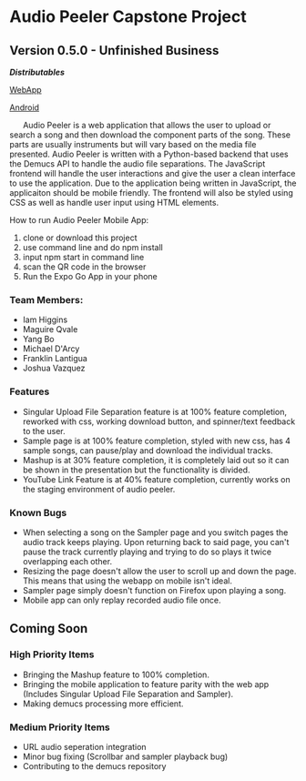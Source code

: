 # Audio Peeler Capstone Project

## Version 0.5.0 - Unfinished Business

***Distributables***

[WebApp](audiopeeler.herokuapp.com/)
&nbsp;

[Android](https://drive.google.com/file/d/1XA8k1jZYRMbehNDal20HaAYDqZWxNjLN/view?usp=sharing)

&nbsp;&nbsp;&nbsp;&nbsp;&nbsp;&nbsp;Audio Peeler is a web application that allows the user to upload or search a song and then download the component parts of the song. These parts are usually instruments but will vary based on the media file presented. Audio Peeler is written with a Python-based backend that uses the Demucs API to handle the audio file separations. The JavaScript frontend will handle the user interactions and give the user a clean interface to use the application. Due to the application being written in JavaScript, the applicaiton should be mobile friendly. The frontend will also be styled using CSS as well as handle user input using HTML elements. 

How to run Audio Peeler Mobile App:
1. clone or download this project
2. use command line and do npm install
3. input npm start in command line
4. scan the QR code in the browser
5. Run the Expo Go App in your phone

### Team Members:
- Iam Higgins
- Maguire Qvale
- Yang Bo
- Michael D'Arcy
- Franklin Lantigua
- Joshua Vazquez

### Features
- Singular Upload File Separation feature is at 100% feature completion, reworked with css, working download button, and spinner/text feedback to the user.
- Sample page is at 100% feature completion, styled with new css, has 4 sample songs, can pause/play and download the individual tracks.
- Mashup is at 30% feature completion, it is completely laid out so it can be shown in the presentation but the functionality is divided.
- YouTube Link Feature is at 40% feature completion, currently works on the staging environment of audio peeler.

### Known Bugs
- When selecting a song on the Sampler page and you switch pages the audio track keeps playing. Upon returning back to said page, you can't pause the track currently playing and trying to do so plays it twice overlapping each other.
- Resizing the page doesn't allow the user to scroll up and down the page. This means that using the webapp on mobile isn't ideal.
- Sampler page simply doesn't function on Firefox upon playing a song.
- Mobile app can only replay recorded audio file once.

## Coming Soon

### High Priority Items
- Bringing the Mashup feature to 100% completion.
- Bringing the mobile application to feature parity with the web app (Includes Singular Upload File Separation and Sampler).
- Making demucs processing more efficient.

### Medium Priority Items
- URL audio seperation integration
- Minor bug fixing (Scrollbar and sampler playback bug)
- Contributing to the demucs repository


